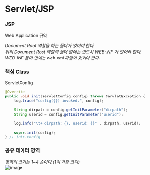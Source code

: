 # Servlet/JSP

### JSP

Web Application 규약

*Document Root 역할을 하는 폴더가 있어야 한다.  
위의 Document Root 역할의 폴더 밑에는 반드시 WEB-INF 가 있어야 한다.  
WEB-INF 폴더 안에는 web.xml 파일이 있어야 한다.*


### 핵심 Class

ServletConfig

```java
@Override
public void init(ServletConfig config) throws ServletException {
	log.trace("config({}) invoked.", config);
	
	String dirpath = config.getInitParameter("dirpath");
	String userid = config.getInitParameter("userid");
	
	log.info("\t+ dirpath: {}, userid: {}" , dirpath, userid);
	
	super.init(config);
} // init-config
```
### 공유 데이터 영역

*영역의 크기는 1~4 순이다.(1이 가장 크다)*  
![image](https://user-images.githubusercontent.com/88135939/188564631-a0e16143-f317-4486-aa2a-7068176a488c.png)
